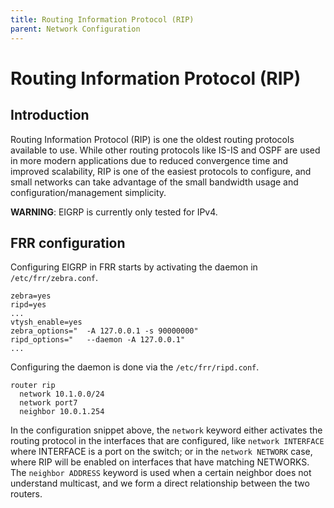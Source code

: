 ```yaml
---
title: Routing Information Protocol (RIP)
parent: Network Configuration
---
```


# Routing Information Protocol (RIP)

## Introduction

Routing Information Protocol (RIP) is one the oldest routing protocols available to use. While other routing protocols like IS-IS and OSPF are used in more modern applications due to reduced convergence time and improved scalability, RIP is one of the easiest protocols to configure, and small networks can take advantage of the small bandwidth usage and configuration/management simplicity.

**WARNING**: EIGRP is currently only tested for IPv4.

## FRR configuration

Configuring EIGRP in FRR starts by activating the daemon in `/etc/frr/zebra.conf`.

```
zebra=yes
ripd=yes
...
vtysh_enable=yes
zebra_options="  -A 127.0.0.1 -s 90000000"
ripd_options="   --daemon -A 127.0.0.1"
...
```

Configuring the daemon is done via the `/etc/frr/ripd.conf`.

```
router rip
  network 10.1.0.0/24
  network port7
  neighbor 10.0.1.254
```

In the configuration snippet above, the `network` keyword either activates the routing protocol in the interfaces that are configured, like `network INTERFACE` where INTERFACE is a port on the switch; or in the `network NETWORK` case, where RIP will be enabled on interfaces that have matching NETWORKS. The `neighbor ADDRESS` keyword is used when a certain neighbor does not understand multicast, and we form a direct relationship between the two routers.

